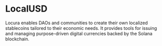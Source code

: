 # LocalUSD
Locura enables DAOs and communities to create their own localized stablecoins tailored to their economic needs. It provides tools for issuing and managing purpose-driven digital currencies backed by the Solana blockchain.
